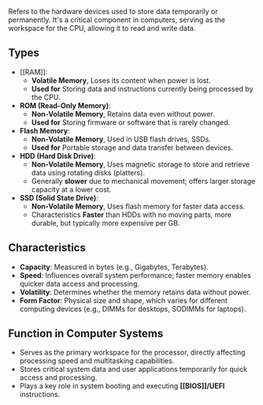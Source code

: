 Refers to the hardware devices used to store data temporarily or permanently. It's a critical component in computers, serving as the workspace for the CPU, allowing it to read and write data.

## Types

- [[RAM]]:
    - **Volatile Memory**, Loses its content when power is lost.
    - **Used for** Storing data and instructions currently being processed by the CPU.
- **ROM (Read-Only Memory)**:
    - **Non-Volatile Memory**, Retains data even without power.
    - **Used for** Storing firmware or software that is rarely changed.
- **Flash Memory**:
    - **Non-Volatile Memory**, Used in USB flash drives, SSDs.
    - **Used for** Portable storage and data transfer between devices.
- **HDD (Hard Disk Drive)**:
    - **Non-Volatile Memory**, Uses magnetic storage to store and retrieve data using rotating disks (platters).
    - Generally **slower** due to mechanical movement; offers larger storage capacity at a lower cost.
- **SSD (Solid State Drive)**:
    - **Non-Volatile Memory**, Uses flash memory for faster data access.
    - Characteristics **Faster** than HDDs with no moving parts, more durable, but typically more expensive per GB.

## Characteristics

- **Capacity**: Measured in bytes (e.g., Gigabytes, Terabytes).
- **Speed**: Influences overall system performance; faster memory enables quicker data access and processing.
- **Volatility**: Determines whether the memory retains data without power.
- **Form Factor**: Physical size and shape, which varies for different computing devices (e.g., DIMMs for desktops, SODIMMs for laptops).

## Function in Computer Systems

- Serves as the primary workspace for the processor, directly affecting processing speed and multitasking capabilities.
- Stores critical system data and user applications temporarily for quick access and processing.
- Plays a key role in system booting and executing **[[BIOS]]/UEFI** instructions.